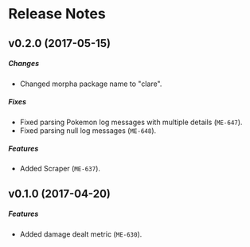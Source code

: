# Release Notes

## v0.2.0 (2017-05-15)
##### Changes
- Changed morpha package name to "clare".

##### Fixes
- Fixed parsing Pokemon log messages with multiple details (`ME-647`).
- Fixed parsing null log messages (`ME-648`).

##### Features
- Added Scraper (`ME-637`).

## v0.1.0 (2017-04-20)
##### Features
- Added damage dealt metric (`ME-630`).
